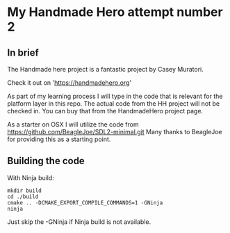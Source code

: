 # My Handmade Hero attempt number 2

## In brief

The Handmade here project is a fantastic project by Casey Muratori.

Check it out on 'https://handmadehero.org'

As part of my learning process I will type in the code that is relevant for the platform layer in this repo.
The actual code from the HH project will not be checked in. You can buy that from the HandmadeHero project page.

As a starter on OSX I will utilize the code from https://github.com/BeagleJoe/SDL2-minimal.git
Many thanks to BeagleJoe for providing this as a starting point.

## Building the code

With Ninja build:

```
mkdir build
cd ./build
cmake .. -DCMAKE_EXPORT_COMPILE_COMMANDS=1 -GNinja
ninja
```

Just skip the -GNinja if Ninja build is not available.

